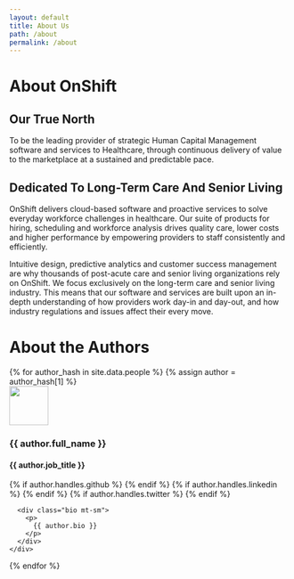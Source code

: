 ```yaml
---
layout: default
title: About Us
path: /about
permalink: /about
---
```


<h1 id="about" class="mb-2">About OnShift</h1>

<h2 id="truenorth">Our True North</h2>
<p>To be the leading provider of strategic Human Capital Management software and services to Healthcare, through continuous delivery of value to the marketplace at a sustained and predictable pace.</p>

<h2 id="dedication">Dedicated To Long-Term Care And Senior Living</h2>
<p>OnShift delivers cloud-based software and proactive services to solve everyday workforce challenges in healthcare. Our suite of products for hiring, scheduling and workforce analysis drives quality care, lower costs and higher performance by empowering providers to staff consistently and efficiently.</p>
<p>Intuitive design, predictive analytics and customer success management are why thousands of post-acute care and senior living organizations rely on OnShift. We focus exclusively on the long-term care and senior living industry. This means that our software and services are built upon an in-depth understanding of how providers work day-in and day-out, and how industry regulations and issues affect their every move.</p>

<h1 id="authors" class="mt-4">About the Authors</h1>

<div class="authors">
  {% for author_hash in site.data.people %}
  {% assign author = author_hash[1] %}
    <div class="author card p-3 mt-2" id="author-{{ author_hash[0] }}">
      <div class="d-flex flex-wrap flex-center">
        <div class="flex-0-auto pr-2">
          <img class="rounded-circle" width="70" height="70" src="{% if author.avatar %}{{ author.avatar }}{% else %}https://upload.wikimedia.org/wikipedia/commons/7/7c/Profile_avatar_placeholder_large.png{% endif %}"/>
        </div>
        <div class="flex-1-auto">
          <h3 class="mt-0">{{ author.full_name }}</h3>
          <h4 class='mt-1'>{{ author.job_title }}</h4>
        </div>
        <div class='mt-sm flex-0-auto'>
          <div class="p-2">
            {% if author.handles.github %}
            <a href="http://github.com/{{ author.handles.github }}"><i class="fa fa-2x fa-github github"></i></a>
            {% endif %}
            {% if author.handles.linkedin %}
            <a href="https://www.linkedin.com/in/{{ author.handles.linkedin }}/"><i class="fa fa-2x fa-linkedin-square linkedin"></i></a>
            {% endif %}
            {% if author.handles.twitter %}
            <a href="https://twitter.com/{{ author.handles.twitter }}"><i class="fa fa-2x fa-twitter-square twitter"></i></a>
            {% endif %}
          </div>
        </div>
      </div>

      <div class="bio mt-sm">
        <p>
          {{ author.bio }}
        </p>
      </div>
    </div>
  {% endfor %}
</div>
